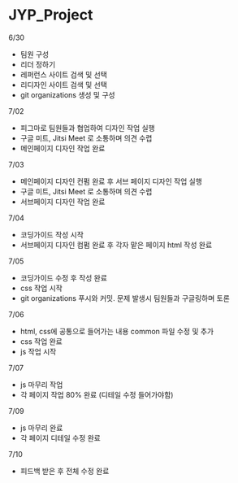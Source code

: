 # JYP_Project

6/30 
- 팀원 구성
- 리더 정하기 
- 레퍼런스 사이트 검색 및 선택
- 리디자인 사이트 검색 및 선택
- git organizations  생성 및 구성

7/02
- 피그마로 팀원들과 협업하여 디자인 작업 실행
- 구글 미트, Jitsi Meet 로 소통하며 의견 수렵
- 메인페이지 디자인 작업 완료

7/03
- 메인페이지 디자인 컨펌 완료 후 서브 페이지 디자인 작업 실행
- 구글 미트, Jitsi Meet 로 소통하며 의견 수렵
- 서브페이지 디자인 작업 완료

7/04
- 코딩가이드 작성 시작
- 서브페이지 디자인 컴펌 완료 후 각자 맡은 페이지 html 작성 완료

7/05
- 코딩가이드 수정 후 작성 완료
- css 작업 시작
-  git organizations  푸시와 커밋. 문제 발생시 팀원들과 구글링하며 토론


7/06
- html, css에 공통으로 들어가는 내용 common 파일 수정 및 추가
- css 작업 완료
- js 작업 시작

7/07
- js 마무리 작업
- 각 페이지 작업 80% 완료 (디테일 수정 들어가야함)

7/09
- js 마무리 완료
- 각 페이지 디테일 수정 완료

7/10
- 피드백 받은 후 전체 수정 완료